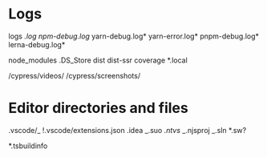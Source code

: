 # Logs

logs
_.log
npm-debug.log_
yarn-debug.log*
yarn-error.log*
pnpm-debug.log*
lerna-debug.log*

node_modules
.DS_Store
dist
dist-ssr
coverage
\*.local

/cypress/videos/
/cypress/screenshots/

# Editor directories and files

.vscode/_
!.vscode/extensions.json
.idea
_.suo
_.ntvs_
_.njsproj
_.sln
\*.sw?

\*.tsbuildinfo
